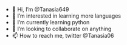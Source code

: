 - 👋 Hi, I’m @Tanasia649
- 👀 I’m interested in learning more languages
- 🌱 I’m currently learning python
- 💞️ I’m looking to collaborate on anything
- 📫 How to reach me, twitter @Tanasia06

<!---
Tanasia649/Tanasia is a ✨ special ✨ repository because its `README.md` (this file) appears on your GitHub profile.
You can click the Preview link to take a look at your changes.
--->
